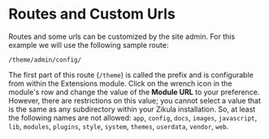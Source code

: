 Routes and Custom Urls
======================

Routes and some urls can be customized by the site admin. For this example we will use the following sample route:

`/theme/admin/config/`

The first part of this route (`/theme`) is called the prefix and is configurable from within the Extensions module.
Click on the wrench icon in the module's row and change the value of the **Module URL** to your preference. However,
there are restrictions on this value; you cannot select a value that is the same as any subdirectory within your
Zikula installation. So, at least the following names are not allowed: `app`, `config`, `docs`, `images`, `javascript`,
`lib`, `modules`, `plugins`, `style`, `system`, `themes`, `userdata`, `vendor`, `web`.
